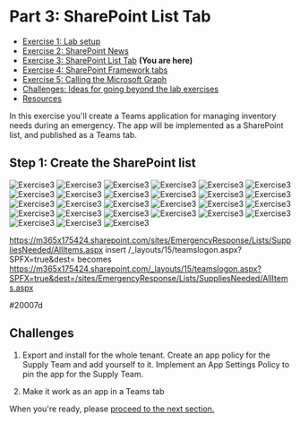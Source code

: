 # Part 3: SharePoint List Tab

 * [Exercise 1: Lab setup](Part1.md)
 * [Exercise 2: SharePoint News](Part2.md)
 * [Exercise 3: SharePoint List Tab](Part3.md) **(You are here)**
 * [Exercise 4: SharePoint Framework tabs](Part4.md)
 * [Exercise 5: Calling the Microsoft Graph](Part5.md)
 * [Challenges: Ideas for going beyond the lab exercises](Challenges.md)
 * [Resources](Resources.md)

In this exercise you'll create a Teams application for managing inventory needs during an emergency. The app will be implemented as a SharePoint list, and published as a Teams tab.

## Step 1: Create the SharePoint list

![Exercise3](images/Part3-01.png)
![Exercise3](images/Part3-02.png)
![Exercise3](images/Part3-03.png)
![Exercise3](images/Part3-04.png)
![Exercise3](images/Part3-05.png)
![Exercise3](images/Part3-06.png)
![Exercise3](images/Part3-07.png)
![Exercise3](images/Part3-08.png)
![Exercise3](images/Part3-09.png)
![Exercise3](images/Part3-10.png)
![Exercise3](images/Part3-11.png)
![Exercise3](images/Part3-12.png)
![Exercise3](images/Part3-13.png)
![Exercise3](images/Part3-14.png)
![Exercise3](images/Part3-15.png)
![Exercise3](images/Part3-16.png)
![Exercise3](images/Part3-17.png)
![Exercise3](images/Part3-18.png)
![Exercise3](images/Part3-19.png)
![Exercise3](images/Part3-20.png)
![Exercise3](images/Part3-21.png)
![Exercise3](images/Part3-22.png)
![Exercise3](images/Part3-23.png)
![Exercise3](images/Part3-24.png)
![Exercise3](images/Part3-25.png)
![Exercise3](images/Part3-26.png)
![Exercise3](images/Part3-27.png)








https://m365x175424.sharepoint.com/sites/EmergencyResponse/Lists/SuppliesNeeded/AllItems.aspx
insert
/_layouts/15/teamslogon.aspx?SPFX=true&dest=
becomes
https://m365x175424.sharepoint.com/_layouts/15/teamslogon.aspx?SPFX=true&dest=/sites/EmergencyResponse/Lists/SuppliesNeeded/AllItems.aspx


#20007d



## Challenges

1. Export and install for the whole tenant. Create an app policy for the Supply Team and add yourself to it. Implement an App Settings Policy to pin the app for the Supply Team.

2. Make it work as an app in a Teams tab





 When you're ready, please [proceed to the next section.](Part4.md)